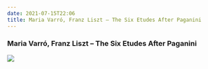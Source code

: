 ```yaml
---
date: 2021-07-15T22:06
title: Maria Varró, Franz Liszt – The Six Etudes After Paganini
---
```

### Maria Varró, Franz Liszt – The Six Etudes After Paganini

[![](https://img.discogs.com/AHToQcffi0f0dXGpTQzjXm6C-uQ=/fit-in/600x605/filters:strip_icc():format(jpeg):mode_rgb():quality(90)/discogs-images/R-2533457-1289495418.jpeg.jpg)][1] 

[1]: https://www.discogs.com/release/2533457
